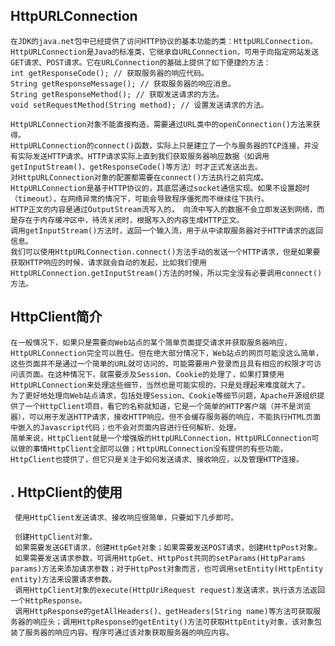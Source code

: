 ## HttpURLConnection 

    在JDK的java.net包中已经提供了访问HTTP协议的基本功能的类：HttpURLConnection。
    HttpURLConnection是Java的标准类，它继承自URLConnection，可用于向指定网站发送GET请求、POST请求。它在URLConnection的基础上提供了如下便捷的方法：
    int getResponseCode(); // 获取服务器的响应代码。
    String getResponseMessage(); // 获取服务器的响应消息。
    String getResponseMethod(); // 获取发送请求的方法。
    void setRequestMethod(String method); // 设置发送请求的方法。
  
    HttpURLConnection对象不能直接构造，需要通过URL类中的openConnection()方法来获得。
    HttpURLConnection的connect()函数，实际上只是建立了一个与服务器的TCP连接，并没有实际发送HTTP请求。HTTP请求实际上直到我们获取服务器响应数据（如调用getInputStream()、getResponseCode()等方法）时才正式发送出去。
    对HttpURLConnection对象的配置都需要在connect()方法执行之前完成。
    HttpURLConnection是基于HTTP协议的，其底层通过socket通信实现。如果不设置超时（timeout），在网络异常的情况下，可能会导致程序僵死而不继续往下执行。
    HTTP正文的内容是通过OutputStream流写入的， 向流中写入的数据不会立即发送到网络，而是存在于内存缓冲区中，待流关闭时，根据写入的内容生成HTTP正文。
    调用getInputStream()方法时，返回一个输入流，用于从中读取服务器对于HTTP请求的返回信息。
    我们可以使用HttpURLConnection.connect()方法手动的发送一个HTTP请求，但是如果要获取HTTP响应的时候，请求就会自动的发起，比如我们使用HttpURLConnection.getInputStream()方法的时候，所以完全没有必要调用connect()方法。

##   HttpClient简介

    在一般情况下，如果只是需要向Web站点的某个简单页面提交请求并获取服务器响应，HttpURLConnection完全可以胜任。但在绝大部分情况下，Web站点的网页可能没这么简单，这些页面并不是通过一个简单的URL就可访问的，可能需要用户登录而且具有相应的权限才可访问该页面。在这种情况下，就需要涉及Session、Cookie的处理了，如果打算使用HttpURLConnection来处理这些细节，当然也是可能实现的，只是处理起来难度就大了。
    为了更好地处理向Web站点请求，包括处理Session、Cookie等细节问题，Apache开源组织提供了一个HttpClient项目，看它的名称就知道，它是一个简单的HTTP客户端（并不是浏览器），可以用于发送HTTP请求，接收HTTP响应。但不会缓存服务器的响应，不能执行HTML页面中嵌入的Javascript代码；也不会对页面内容进行任何解析、处理。
    简单来说，HttpClient就是一个增强版的HttpURLConnection，HttpURLConnection可以做的事情HttpClient全部可以做；HttpURLConnection没有提供的有些功能，HttpClient也提供了，但它只是关注于如何发送请求、接收响应，以及管理HTTP连接。
    
##   . HttpClient的使用
     
     使用HttpClient发送请求、接收响应很简单，只要如下几步即可。
     
     创建HttpClient对象。
     如果需要发送GET请求，创建HttpGet对象；如果需要发送POST请求，创建HttpPost对象。
     如果需要发送请求参数，可调用HttpGet、HttpPost共同的setParams(HttpParams params)方法来添加请求参数；对于HttpPost对象而言，也可调用setEntity(HttpEntity entity)方法来设置请求参数。
     调用HttpClient对象的execute(HttpUriRequest request)发送请求，执行该方法返回一个HttpResponse。
     调用HttpResponse的getAllHeaders()、getHeaders(String name)等方法可获取服务器的响应头；调用HttpResponse的getEntity()方法可获取HttpEntity对象，该对象包装了服务器的响应内容。程序可通过该对象获取服务器的响应内容。
         
    
    
